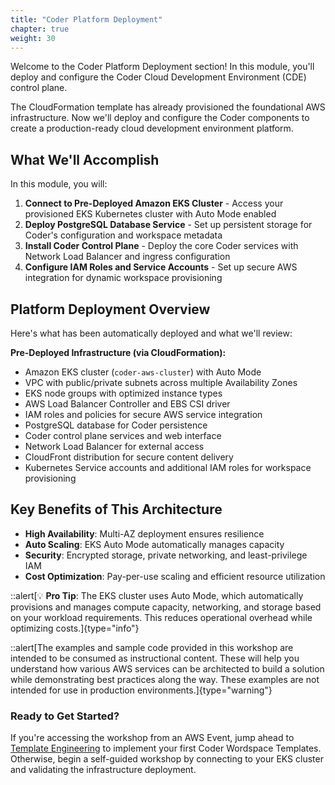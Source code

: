 ```yaml
---
title: "Coder Platform Deployment"
chapter: true
weight: 30
---
```


Welcome to the Coder Platform Deployment section! In this module, you'll deploy and configure the Coder Cloud Development Environment (CDE) control plane. 

The CloudFormation template has already provisioned the foundational AWS infrastructure. Now we'll deploy and configure the Coder components to create a production-ready cloud development environment platform.

## What We'll Accomplish

In this module, you will:

1. **Connect to Pre-Deployed Amazon EKS Cluster** - Access your provisioned EKS Kubernetes cluster with Auto Mode enabled
2. **Deploy PostgreSQL Database Service** - Set up persistent storage for Coder's configuration and workspace metadata
3. **Install Coder Control Plane** - Deploy the core Coder services with Network Load Balancer and ingress configuration
4. **Configure IAM Roles and Service Accounts** - Set up secure AWS integration for dynamic workspace provisioning

## Platform Deployment Overview

Here's what has been automatically deployed and what we'll review:

**Pre-Deployed Infrastructure (via CloudFormation):**
- Amazon EKS cluster (`coder-aws-cluster`) with Auto Mode
- VPC with public/private subnets across multiple Availability Zones
- EKS node groups with optimized instance types
- AWS Load Balancer Controller and EBS CSI driver
- IAM roles and policies for secure AWS service integration
- PostgreSQL database for Coder persistence
- Coder control plane services and web interface
- Network Load Balancer for external access
- CloudFront distribution for secure content delivery
- Kubernetes Service accounts and additional IAM roles for workspace provisioning

## Key Benefits of This Architecture

- **High Availability**: Multi-AZ deployment ensures resilience
- **Auto Scaling**: EKS Auto Mode automatically manages capacity
- **Security**: Encrypted storage, private networking, and least-privilege IAM
- **Cost Optimization**: Pay-per-use scaling and efficient resource utilization

::alert[💡 **Pro Tip**: The EKS cluster uses Auto Mode, which automatically provisions and manages compute capacity, networking, and storage based on your workload requirements. This reduces operational overhead while optimizing costs.]{type="info"}

::alert[The examples and sample code provided in this workshop are intended to be consumed as instructional content. These will help you understand how various AWS services can be architected to build a solution while demonstrating best practices along the way. These examples are not intended for use in production environments.]{type="warning"}

### Ready to Get Started?
If you're accessing the workshop from an AWS Event, jump ahead to [Template Engineering](/3_template_engineering/index.html) to implement your first Coder Wordspace Templates.  Otherwise, begin a self-guided workshop by connecting to your EKS cluster and validating the infrastructure deployment.

